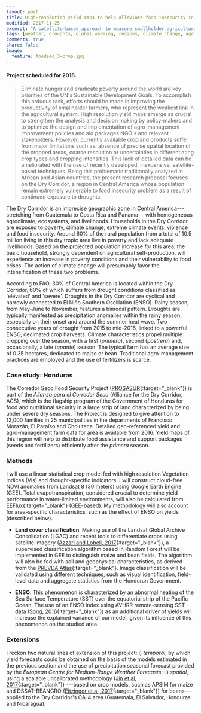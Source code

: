 ```yaml
---
layout: post
title: High-resolution yield maps to help alleviate food insecurity in the Central American Dry Corridor
modified: 2017-11-25
excerpt: "A satellite-based approach to measure smallholder agricultural productivity in drought-exposed areas in Honduras"
tags: [weather, droughts, global warming, regions, climate change, agriculture, crop, yields, adaptation, remote sensing, satellite, Smallholder agriculture, High-resolution, SCYM, Land cover, Google Earth Engine, Random Forest]
comments: true
share: false
image:
  feature: foodsec_3-crop.jpg
---
```


#### Project scheduled for 2018.

>Eliminate hunger and eradicate poverty around the world are key priorities of the UN's Sustainable Development Goals. To accomplish this arduous task, efforts should be made in improving the productivity of smallholder farmers, who represent the weakest link in the agricultural system. High resolution yield maps emerge as crucial to strengthen the analysis and decision making by policy-makers and to optimize the design and implementation of agro-management improvement policies and aid packages NGO's and relevant stakeholders. However, currently available cropland products suffer from major limitations such as: absence of precise spatial location of the cropped areas, coarse resolution or uncertainties in differentiating crop types and cropping intensities. This lack of detailed data can be ameliorated with the use of recently developed, inexpensive, satellite-based techniques. Being this problematic traditionally analyzed in African and Asian countries, the present research proposal focuses on the Dry Corridor, a region in Central America whose population remain extremely vulnerable to food insecurity problem as a result of continued exposure to droughts.

The Dry Corridor is an imprecise geographic zone in Central America---stretching from Guatemala to Costa Rica and Panama---with homogeneous agroclimate, ecosystems, and livelihoods. Households in the Dry Corridor are exposed to poverty, climate change, extreme climate events, violence and food insecurity. Around 60% of the rural population from a total of 10.5 million living in this dry tropic area live in poverty and lack adequate livelihoods. Based on the projected population increase for this area, the basic household, strongly dependent on agricultural self-production, will experience an increase in poverty conditions and their vulnerability to food crises. The action of climate change will presumably favor the intensification of these two problems.

According to FAO, 30% of Central America is located within the Dry Corridor, 60% of which suffers from drought conditions classified as 'elevated' and 'severe'. Droughts in the Dry Corridor are cyclical and narrowly connected to El Niño Southern Oscillation (ENSO). Rainy season, from May-June to November, features a bimodal pattern. Droughts are typically manifested as precipitation anomalies within the rainy season, especially on their onset and around the summer heat wave. Two consecutive years of drought from 2015 to mid-2016, linked to a powerful ENSO, decimated crop harvests. Climate characteristics propel multiple cropping over the season, with a first (*primera*), second (*postrera*) and, occasionally, a late (*apante*) season. The typical farm has an average size of 0.35 hectares, dedicated to maize or bean. Traditional agro-management practices are employed and the use of fertilizers is scarce. 

### Case study: Honduras
The Corredor Seco Food Security Project ([PROSASUR](http://www.mcahonduras.hn/acs-prosasur/){:target="_blank"}) is part of the *Alianza para el Corredor Seco* (Alliance for the Dry Corridor, ACS), which is the flagship program of the Government of Honduras for food and nutritional security in a large strip of land characterized by being under severe dry seasons. The Project is designed to give attention to 12,000 families in 25 municipalities in the departments of Francisco Morazán, El Paraíso and Choluteca. Detailed geo-referenced yield and agro-management farm data for area is available from 2016. Yield maps of this region will help to distribute food assistance and support packages (seeds and fertilizers) efficiently after the *primera* season.

### Methods
I will use a linear statistical crop model fed with high resolution Vegetation Indices (VIs) and drought-specific indicators. I will construct cloud-free NDVI anomalies from Landsat 8 (30 meters) using Google Earth Engine (GEE). Total evapotranspiration, considered crucial to determine yield performance in water-limited environments, will also be calculated from [EEFlux](https://eeflux-level1.appspot.com/){:target="_blank"} (GEE-based). My methodology will also account for area-specific characteristics, such as the effect of ENSO on yields (described below).

- **Land cover classification**. Making use of the Landsat Global Archive Consolidation (LGAC) and recent tools to differentiate crops using satellite imagery ([Azzari and Lobell, 2017](http://www.sciencedirect.com/science/article/pii/S0034425717302237){:target="_blank"}), a supervised classification algorithm based in Random Forest will be implemented in GEE to distinguish maize and bean fields. The algorithm will also be fed with soil and geophysical characteristics, as derived from the [PREVDA Atlas](http://www.sica.int/prevda/){:target="_blank"}. Image classification will be validated using different techniques, such as visual identification, field-level data and aggregate statistics from the Honduran Government.

- **ENSO**. This phenomenon is characterized by an abnormal heating of the Sea Surface Temperature (SST) over the equatorial strip of the Pacific Ocean. The use of an ENSO index using AVHRR remote-sensing SST data ([Song, 2016](http://www.tandfonline.com/doi/full/10.1080/01431161.2015.1125553){:target="_blank"}) as an additional driver of yields will increase the explained variance of our model, given its influence of this phenomenon on the studied area.

### Extensions
I reckon two natural lines of extension of this project: i) *temporal*, by which yield forecasts could be obtained on the basis of the models estimated in the previous section and the use of precipitation seasonal forecast provided by the *European Centre for Medium-Range Weather Forecasts*; ii) *spatial*, using a scalable uncalibrated methodology ([Jin et al, 2017](http://www.mdpi.com/2072-4292/9/9/931){:target="_blank"}) ---based on crop models, such as APSIM for maize and DSSAT-BEANGRO ([Eitzinger et al, 2017](https://link.springer.com/article/10.1007/s11027-015-9696-2){:target="_blank"}) for beans---applied to the Dry Corridor's CA-4 area (Guatemala, El Salvador, Honduras and Nicaragua).
